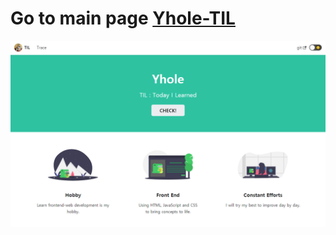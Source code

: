 # Go to main page [Yhole-TIL](https://yhole-til.netlify.app)

[![gotomainpage](static/img/mainpage.PNG)](https://yhole-til.netlify.app)